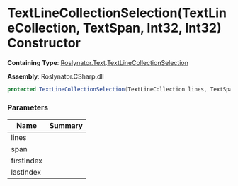 # TextLineCollectionSelection\(TextLineCollection, TextSpan, Int32, Int32\) Constructor

**Containing Type**: [Roslynator.Text](../../README.md)\.[TextLineCollectionSelection](../README.md)

**Assembly**: Roslynator\.CSharp\.dll

```csharp
protected TextLineCollectionSelection(TextLineCollection lines, TextSpan span, int firstIndex, int lastIndex)
```

### Parameters

| Name | Summary |
| ---- | ------- |
| lines | |
| span | |
| firstIndex | |
| lastIndex | |

